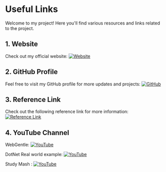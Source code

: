# Useful Links
Welcome to my project! Here you'll find various resources and links related to the project.

## 1. **Website**
Check out my official website:
[![Website](https://img.shields.io/badge/Website-Visit%20Website-blue?logo=google-chrome)](https://www.examplewebsite.com)

## 2. **GitHub Profile**
Feel free to visit my GitHub profile for more updates and projects:
[![GitHub](https://img.shields.io/badge/GitHub-Visit%20Profile-blue?logo=github)](https://github.com/prafulbhoir500)

## 3. **Reference Link**
Check out the following reference link for more information:
[![Reference Link](https://img.shields.io/badge/Reference%20Link-Click%20Here-blue)](https://prafulbhoir.somee.com/)


## 4. **YouTube Channel**
WebGentle: 
[![YouTube](https://img.shields.io/badge/YouTube-Visit%20Channel-red?logo=youtube)](https://www.youtube.com/@WebGentle)

DotNet Real world example: 
[![YouTube](https://img.shields.io/badge/YouTube-Visit%20Channel-red?logo=youtube)](https://www.youtube.com/@dotnetrealworldexample)

Study Mash :
[![YouTube](https://img.shields.io/badge/YouTube-Visit%20Channel-red?logo=youtube)](https://www.youtube.com/@StudyMash)

